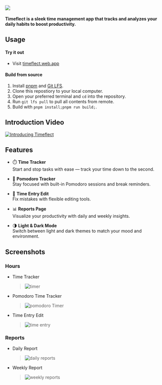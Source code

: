 # <img src="./assets/images/title_github.png">

**Timeflect is a sleek time management app that tracks and analyzes your daily habits to boost productivity.**

## Usage

#### Try it out

- Visit [timeflect.web.app](https://timeflect.web.app/)

#### Build from source

1. Install [pnpm](https://pnpm.io/installation) and [Git LFS](https://git-lfs.com/).
2. Clone this repostiory to your local computer.
3. Open your preferred terminal and `cd` into the repository.
4. Run `git lfs pull` to pull all contents from remote.
5. Build with `pnpm install;pnpm run build;`.

## Introduction Video

[![Introducing Timeflect](https://img.youtube.com/vi/aZwGg6aNGhg/maxresdefault.jpg)](https://www.youtube.com/watch?v=aZwGg6aNGhg)

## Features

- ⏱️ **Time Tracker**  
  Start and stop tasks with ease — track your time down to the second.

- 🍅 **Pomodoro Tracker**  
  Stay focused with built-in Pomodoro sessions and break reminders.

- 📝 **Time Entry Edit**  
  Fix mistakes with flexible editing tools.

- 📊 **Reports Page**  
  Visualize your productivity with daily and weekly insights.

- 🌗 **Light & Dark Mode**  
  Switch between light and dark themes to match your mood and environment.

## Screenshots

### Hours

- Time Tracker

  > ![timer](./assets/images/screenshot_hours_timer.png)

- Pomodoro Time Tracker

  > ![pomodoro Timer](./assets/images/screenshot_hours_pomodoro.png)

- Time Entry Edit
  > ![time entry](./assets/images/screenshot_hours_time-entry.png)

### Reports

- Daily Report

  > ![daily reports](./assets/images/screenshot_reports_daily.png)

- Weekly Report
  > ![weekly reports](./assets/images/screenshot_reports_weekly.png)
